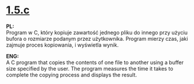 # [1.5.c](./1.5.c)

**PL:**  
Program w C, który kopiuje zawartość jednego pliku do innego przy użyciu bufora o rozmiarze podanym przez użytkownika. Program mierzy czas, jaki zajmuje proces kopiowania, i wyświetla wynik.

**ENG:**  
A C program that copies the contents of one file to another using a buffer size specified by the user. The program measures the time it takes to complete the copying process and displays the result.